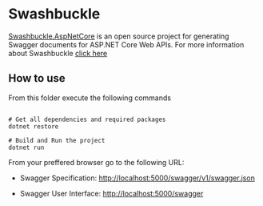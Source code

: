 # Swashbuckle

[Swashbuckle.AspNetCore](https://github.com/domaindrivendev/Swashbuckle.AspNetCore) is an open source project for generating Swagger documents for ASP.NET Core Web APIs. For more information about Swashbuckle [click here](http://rogeriodossantos.github.io/Wiki/stage/swashbuckle.html)

## How to use

From this folder execute the following commands

```shell

# Get all dependencies and required packages
dotnet restore

# Build and Run the project
dotnet run
```

From your preffered browser go to the following URL:

- Swagger Specification: [http://localhost:5000/swagger/v1/swagger.json](http://localhost:5000/swagger/v1/swagger.json)

- Swagger User Interface: [http://localhost:5000/swagger](http://localhost:5000/swagger)


